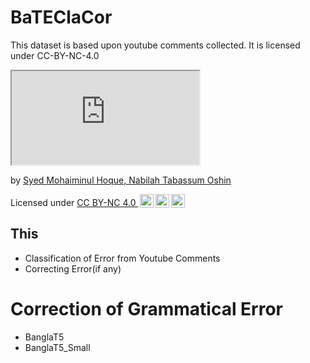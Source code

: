 # BaTEClaCor
This dataset is based upon youtube comments collected. It is licensed under CC-BY-NC-4.0
<iframe title="BaTEClaCor: A Novel Dataset for Bangla Text Error Classification and Correction" src="https://github.com/SyedT1/BaTEClaCor/blob/main/data.zip"></iframe>
<p>by <a href="https://bd.linkedin.com/in/syed-mohaiminul-hoque-3397721ba">Syed Mohaiminul Hoque, Nabilah Tabassum Oshin</a></p>
<p>Licensed under <a href="http://creativecommons.org/licenses/by-nc/4.0/?ref=chooser-v1" target="_blank" rel="license noopener noreferrer">CC BY-NC 4.0 <img style="height:22px!important;margin-left:3px;vertical-align:text-bottom;" src="https://mirrors.creativecommons.org/presskit/icons/cc.svg?ref=chooser-v1"><img style="height:22px!important;margin-left:3px;vertical-align:text-bottom;" src="https://mirrors.creativecommons.org/presskit/icons/by.svg?ref=chooser-v1"><img style="height:22px!important;margin-left:3px;vertical-align:text-bottom;" src="https://mirrors.creativecommons.org/presskit/icons/nc.svg?ref=chooser-v1"></a></p>

## This 
+ Classification of Error from Youtube Comments
+ Correcting Error(if any)


# Correction of Grammatical Error
+ BanglaT5
+ BanglaT5_Small
